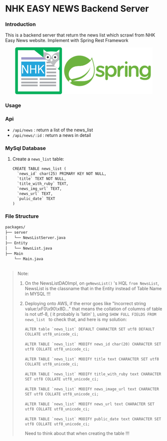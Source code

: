 # NHK EASY NEWS Backend Server
### Introduction

This is a backend server that return the news list which scrawl from NHK Easy News website. Implement with Spring Rest Framework

<div align=center>
    <img src = "/resources/nhk-logo.jpg" height = "150px" /> <img src = "/resources/spring-logo.png"  height = "150px"/>
</div>

### Usage



### Api

* `/api/news` : return a list of the news_list
* `/api/news/:id` : return a news in detail


### MySql Database 

1. Create a `news_list` table:

   ```mysql
   CREATE TABLE news_list (
     `news_id` char(25) PRIMARY KEY NOT NULL,
     `title` TEXT NOT NULL,
     `title_with_ruby` TEXT,
     `news_img_url` TEXT,
     `news_url` TEXT,
     `pulic_date` TEXT
   )
   ```


### File Structure

```asp
packages/
├── server
│ 	└── NewsListServer.java
├── Entity
│	└── NewsList.java
├── Main
	└── Main.java
	
```

> Note: 
>
> 1. On the NewsListDAOImpl, on `geNewsList()` 's HQL `from NewsList`, NewsList is the classname that in the Entity instead of Table Name in MYSQL !!!
>
> 2. Deploying onto AWS, if the error goes like "Incorrect string value:\xF0\x90\x8D..." that means the collation of columns of table is not utf-8, ( it probably is 'latin' ), using `SHOW FULL FIELDS FROM news_list ` to check that, and here is my solution:
>
>    ```
>    ALTER table `news_list` DEFAULT CHARACTER SET utf8 DEFAULT COLLATE utf8_unicode_ci; 
>    
>    ALTER TABLE `news_list` MODIFY news_id char(20) CHARACTER SET utf8 COLLATE utf8_unicode_ci;
>    
>    ALTER TABLE `news_list` MODIFY title text CHARACTER SET utf8 COLLATE utf8_unicode_ci;
>    
>    ALTER TABLE `news_list` MODIFY title_with_ruby text CHARACTER SET utf8 COLLATE utf8_unicode_ci;
>    
>    ALTER TABLE `news_list` MODIFY news_image_url text CHARACTER SET utf8 COLLATE utf8_unicode_ci;
>    
>    ALTER TABLE `news_list` MODIFY news_url text CHARACTER SET utf8 COLLATE utf8_unicode_ci;
>    
>    ALTER TABLE `news_list` MODIFY public_date text CHARACTER SET utf8 COLLATE utf8_unicode_ci;
>    ```
>
>    Need to think about that when creating the table !!!

